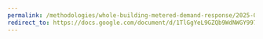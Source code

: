 ```yaml
---
permalink: /methodologies/whole-building-metered-demand-response/2025-03-03
redirect_to: https://docs.google.com/document/d/1TlGgYeL9GZQb9WdNWGY997-dTlal6nBTUBQrrLZW93k/edit?usp=sharing
---
```

